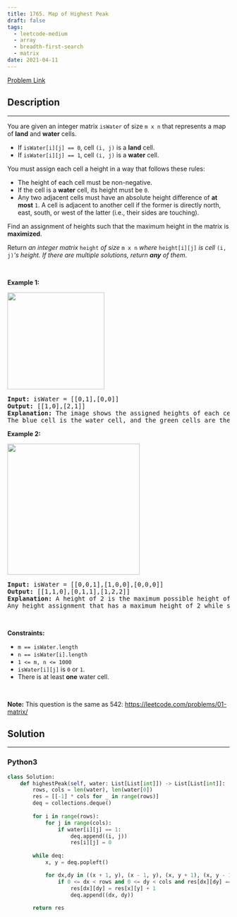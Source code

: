 ```yaml
---
title: 1765. Map of Highest Peak
draft: false
tags: 
  - leetcode-medium
  - array
  - breadth-first-search
  - matrix
date: 2021-04-11
---
```


[Problem Link](https://leetcode.com/problems/map-of-highest-peak/)

## Description

---
<p>You are given an integer matrix <code>isWater</code> of size <code>m x n</code> that represents a map of <strong>land</strong> and <strong>water</strong> cells.</p>

<ul>
	<li>If <code>isWater[i][j] == 0</code>, cell <code>(i, j)</code> is a <strong>land</strong> cell.</li>
	<li>If <code>isWater[i][j] == 1</code>, cell <code>(i, j)</code> is a <strong>water</strong> cell.</li>
</ul>

<p>You must assign each cell a height in a way that follows these rules:</p>

<ul>
	<li>The height of each cell must be non-negative.</li>
	<li>If the cell is a <strong>water</strong> cell, its height must be <code>0</code>.</li>
	<li>Any two adjacent cells must have an absolute height difference of <strong>at most</strong> <code>1</code>. A cell is adjacent to another cell if the former is directly north, east, south, or west of the latter (i.e., their sides are touching).</li>
</ul>

<p>Find an assignment of heights such that the maximum height in the matrix is <strong>maximized</strong>.</p>

<p>Return <em>an integer matrix </em><code>height</code><em> of size </em><code>m x n</code><em> where </em><code>height[i][j]</code><em> is cell </em><code>(i, j)</code><em>&#39;s height. If there are multiple solutions, return <strong>any</strong> of them</em>.</p>

<p>&nbsp;</p>
<p><strong class="example">Example 1:</strong></p>

<p><strong><img alt="" src="https://assets.leetcode.com/uploads/2021/01/10/screenshot-2021-01-11-at-82045-am.png" style="width: 220px; height: 219px;" /></strong></p>

<pre>
<strong>Input:</strong> isWater = [[0,1],[0,0]]
<strong>Output:</strong> [[1,0],[2,1]]
<strong>Explanation:</strong> The image shows the assigned heights of each cell.
The blue cell is the water cell, and the green cells are the land cells.
</pre>

<p><strong class="example">Example 2:</strong></p>

<p><strong><img alt="" src="https://assets.leetcode.com/uploads/2021/01/10/screenshot-2021-01-11-at-82050-am.png" style="width: 300px; height: 296px;" /></strong></p>

<pre>
<strong>Input:</strong> isWater = [[0,0,1],[1,0,0],[0,0,0]]
<strong>Output:</strong> [[1,1,0],[0,1,1],[1,2,2]]
<strong>Explanation:</strong> A height of 2 is the maximum possible height of any assignment.
Any height assignment that has a maximum height of 2 while still meeting the rules will also be accepted.
</pre>

<p>&nbsp;</p>
<p><strong>Constraints:</strong></p>

<ul>
	<li><code>m == isWater.length</code></li>
	<li><code>n == isWater[i].length</code></li>
	<li><code>1 &lt;= m, n &lt;= 1000</code></li>
	<li><code>isWater[i][j]</code> is <code>0</code> or <code>1</code>.</li>
	<li>There is at least <strong>one</strong> water cell.</li>
</ul>

<p>&nbsp;</p>
<p><strong>Note:</strong> This question is the same as 542: <a href="https://leetcode.com/problems/01-matrix/description/" target="_blank">https://leetcode.com/problems/01-matrix/</a></p>


## Solution

---
### Python3
``` py title='map-of-highest-peak'
class Solution:
    def highestPeak(self, water: List[List[int]]) -> List[List[int]]:
        rows, cols = len(water), len(water[0])
        res = [[-1] * cols for _ in range(rows)]
        deq = collections.deque()
        
        for i in range(rows):
            for j in range(cols):
                if water[i][j] == 1:
                    deq.append((i, j))
                    res[i][j] = 0
        
        while deq:
            x, y = deq.popleft()

            for dx,dy in ((x + 1, y), (x - 1, y), (x, y + 1), (x, y - 1)):
                if 0 <= dx < rows and 0 <= dy < cols and res[dx][dy] == -1:
                    res[dx][dy] = res[x][y] + 1
                    deq.append((dx, dy))
        
        return res
```

